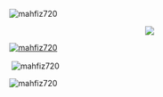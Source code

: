 
<p align="left"> <img src="https://komarev.com/ghpvc/?username=mahfiz720&label=Profile%20views&color=0e75b6&style=flat" alt="mahfiz720" /> </p>



<p align="center">
  <img src="https://github-readme-stats.vercel.app/api/top-langs/?username=Mahfiz720&layout=compact&theme=tokyonight&langs_count=8" />
</p>


<p align="left"> <a href="https://github.com/ryo-ma/github-profile-trophy"><img src="https://github-profile-trophy.vercel.app/?username=mahfiz720" alt="mahfiz720" /></a> </p>




<p>&nbsp;<img align="center" src="https://github-readme-stats.vercel.app/api?username=mahfiz720&show_icons=true&locale=en" alt="mahfiz720" /></p>



<p><img align="center" src="https://github-readme-streak-stats.herokuapp.com/?user=mahfiz720&" alt="mahfiz720" /></p>
